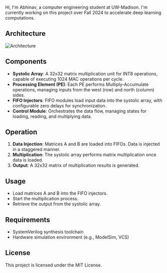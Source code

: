 

Hi, I'm Abhinav, a computer engineering student at UW-Madison. I'm currently working on this project over Fall 2024 to accelerate deep learning computations.
## Architecture
![Architecture](architecture.png)

## Components
- **Systolic Array**: A 32x32 matrix multiplication unit for INT8 operations, capable of executing 1024 MAC operations per cycle.
- **Processing Element (PE)**: Each PE performs Multiply-Accumulate operations, managing inputs from the west (row) and north (column) sides.
- **FIFO Injectors**: FIFO modules load input data into the systolic array, with configurable zero delays for synchronization.
- **Control Module**: Orchestrates the data flow, managing states for loading, reading, and multiplying data.

## Operation
1. **Data Injection**: Matrices A and B are loaded into FIFOs. Data is injected in a staggered manner.
2. **Multiplication**: The systolic array performs matrix multiplication once data is loaded.
3. **Output**: A 32x32 matrix of multiplication results is generated.

## Usage
- Load matrices A and B into the FIFO injectors.
- Start the multiplication process.
- Retrieve the output from the systolic array.

## Requirements
- SystemVerilog synthesis toolchain
- Hardware simulation environment (e.g., ModelSim, VCS)

## License
This project is licensed under the MIT License.
